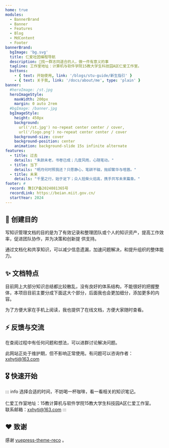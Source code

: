 ```yaml
---
home: true
modules: 
  - BannerBrand
  - Banner
  - Features
  - Blog
  - MdContent
  - Footer 
bannerBrand:
  bgImage: 'bg.svg' 
  title: 仁爱社团编程导航
  description: 🚀找一群志同道合的人，做一件有意义的事
  tagline: 工作室地址：计算机与软件学院15教大学生科技园A区仁爱工作室。
  buttons:
    - { text: 开始使用, link: '/blogs/stu-guide/新生指引' }
    - { text: 关于我, link: '/docs/about/me', type: 'plain' }
banner:
  #heroImage: /st.jpg
  heroImageStyle:
    maxWidth: 200px
    margin: 0 auto 2rem
  #bgImage: /banner.jpg
  bgImageStyle:
    height: 450px
    background: 
      url('/st.jpg') no-repeat center center / cover,
      url('/logo.png') no-repeat center center / cover
    background-size: cover
    background-position: center
    animation: background-slide 15s infinite alternate
features:
  - title: 过去
    details: "朱颜未老，书卷已成；几度风雨，心随笔动。"
  - title: 当下
    details: "明月何时照我还？只愿静心，笔耕不辍，抛却繁华与喧嚣。"
  - title: 未来
    details: "千里之行，始于足下；众人拾柴火焰高，携手共写未来篇章。"
footer: # 
  record: 豫ICP备2024081365号
  recordLink: https://beian.miit.gov.cn/
  startYear: 2024
---
```


## 🎉 创建目的

写知识管理文档的目的是为了有效记录和整理团队或个人的知识资产，提高工作效率，促进团队协作，并为决策和创新提
供支持。

通过文档化和共享知识，可以减少信息遗漏，加速问题解决，和提升组织的整体能力。


## ✨ 文档特点

目前网上大部分知识总结都比较散乱，没有良好的体系结构，不能很好的把握整体，本项目目前主要分成下面这大个部分，后面我也会更加细分，添加更多的内容。


为了方便大家在手机上阅读，我也提供了在线文档，方便大家随时查看。


## ⚡ 反馈与交流

在查阅过程中有任何问题和想法，可以进群讨论解决问题。

此网站正处于维护期，但不影响正常使用。有问题可以咨询作者：xxhyti@163.com


## 🎖 快速开始

<!-- ::: tip
这是一个提示
::: -->

::: info
选择合适的时间，不妨喝一杯咖啡，看一看相关的知识笔记。
<br/>
<br/>
仁爱工作室地址：15教计算机与软件学院15教大学生科技园A区仁爱工作室。
<br/>
联系邮箱：xxhyti@163.com
:::

<!-- ::: warning
这是一个警告
:::

::: danger
这是一个危险警告
:::

::: details
这是一个 details 标签
::: -->


## ❤️ 致谢

感谢 [vuepress-theme-reco](https://vuepress-theme-reco.recoluan.com/) 。


<!-- **npx**

```bash
# 初始化，并选择 2.x
npx @vuepress-reco/theme-cli init
```

**npm**

```bash
# 初始化，并选择 2.x
npm install @vuepress-reco/theme-cli@1.0.7 -g
theme-cli init
```

**yarn**

```bash
# 初始化，并选择 2.x
yarn global add @vuepress-reco/theme-cli@1.0.7
theme-cli init
``` -->
